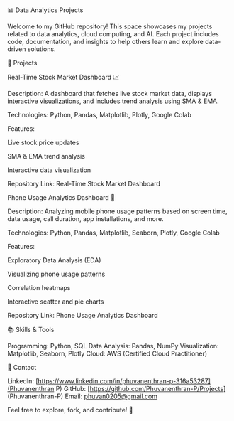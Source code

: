 📊 Data Analytics Projects

Welcome to my GitHub repository! This space showcases my projects related to data analytics, cloud computing, and AI. Each project includes code, documentation, and insights to help others learn and explore data-driven solutions.

🚀 Projects

Real-Time Stock Market Dashboard 📈

Description: A dashboard that fetches live stock market data, displays interactive visualizations, and includes trend analysis using SMA & EMA.

Technologies: Python, Pandas, Matplotlib, Plotly, Google Colab

Features:

Live stock price updates

SMA & EMA trend analysis

Interactive data visualization

Repository Link: Real-Time Stock Market Dashboard

Phone Usage Analytics Dashboard 📱

Description: Analyzing mobile phone usage patterns based on screen time, data usage, call duration, app installations, and more.

Technologies: Python, Pandas, Matplotlib, Seaborn, Plotly, Google Colab

Features:

Exploratory Data Analysis (EDA)

Visualizing phone usage patterns

Correlation heatmaps

Interactive scatter and pie charts

Repository Link: Phone Usage Analytics Dashboard

📚 Skills & Tools

Programming: Python, SQL
Data Analysis: Pandas, NumPy
Visualization: Matplotlib, Seaborn, Plotly
Cloud: AWS (Certified Cloud Practitioner)

💌 Contact

LinkedIn: [https://www.linkedin.com/in/phuvanenthran-p-316a53287](Phuvanenthran P)
GitHub: [https://github.com/Phuvanenthran-P/Projects] (Phuvanenthran-P)
Email: phuvan0205@gmail.com

Feel free to explore, fork, and contribute! 🚀

